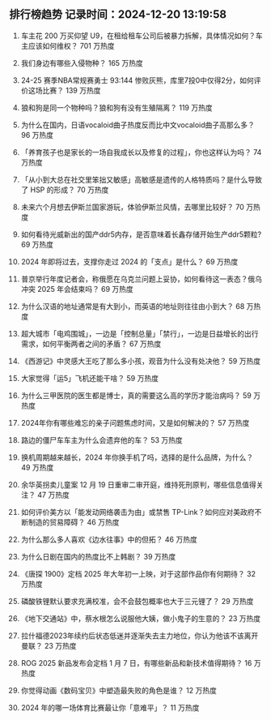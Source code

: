 
## 排行榜趋势 记录时间：2024-12-20 13:19:58
  
  1. 车主花 200 万买仰望 U9，在租给租车公司后被暴力拆解，具体情况如何？车主应该如何维权？ 701 万热度
    
  2. 我们身边有哪些入侵物种？ 165 万热度
    
  3. 24-25 赛季NBA常规赛勇士 93:144 惨败灰熊，库里7投0中仅得2分，如何评价这场比赛？ 139 万热度
    
  4. 狼和狗是同一个物种吗？狼和狗有没有生殖隔离？ 119 万热度
    
  5. 为什么在国内，日语vocaloid曲子热度反而比中文vocaloid曲子高那么多？ 96 万热度
    
  6. 「养育孩子也是家长的一场自我成长以及修复的过程」，你也这样认为吗？ 74 万热度
    
  7. 「从小到大总在社交里笨拙又敏感」高敏感是遗传的人格特质吗？是什么导致了 HSP 的形成？ 70 万热度
    
  8. 未来六个月想去伊斯兰国家游玩，体验伊斯兰风情，去哪里比较好？ 70 万热度
    
  9. 如何看待光威新出的国产ddr5内存，是否意味着长鑫存储开始生产ddr5颗粒? 69 万热度
    
  10. 2024 年即将过去，支撑你走过 2024 的「支点」是什么？ 69 万热度
    
  11. 普京举行年度记者会，称俄愿在乌克兰问题上妥协，如何看待这一表态？俄乌冲突 2025 年会结束吗？ 69 万热度
    
  12. 为什么汉语的地址通常是有大到小，而英语的地址则往往由小到大？ 68 万热度
    
  13. 超大城市「电鸡围城」，一边是「控制总量」「禁行」，一边是日益增长的出行需求，如何平衡两者之间的矛盾？ 67 万热度
    
  14. 《西游记》中灵感大王吃了那么多小孩，观音为什么没有处决他？ 59 万热度
    
  15. 大家觉得「运5」飞机还能干啥？ 59 万热度
    
  16. 为什么三甲医院的医生都是博士，真的需要这么高的学历才能治病吗？ 59 万热度
    
  17. 2024年你有哪些难忘的亲子问题焦虑时间，又是如何解决的？ 57 万热度
    
  18. 路边的僵尸车车主为什么会遗弃他的车？ 53 万热度
    
  19. 换机周期越来越长，2024 年你换手机了吗，选择的是什么品牌，为什么？ 49 万热度
    
  20. 余华英拐卖儿童案 12 月 19 日重审二审开庭，维持死刑原判，哪些信息值得关注？ 47 万热度
    
  21. 如何评价美方以「能发动网络袭击为由」或禁售 TP-Link？如何应对美政府不断制造的贸易障碍？ 46 万热度
    
  22. 为什么那么多人喜欢《边水往事》中的但拓？ 46 万热度
    
  23. 为什么日剧在国内的热度比不上韩剧？ 39 万热度
    
  24. 《唐探 1900》定档 2025 年大年初一上映，对于这部作品你有何期待？ 32 万热度
    
  25. 磷酸铁锂默认要求充满校准，会不会鼓包概率也大于三元锂了？ 29 万热度
    
  26. 《地下交通站》中，蔡水根怎么说服他大姨，做小鬼子的生意的？ 23 万热度
    
  27. 拉什福德2023年续约后状态低迷并逐渐失去主力地位，你认为他该不该离开曼联？ 23 万热度
    
  28. ROG 2025 新品发布会定档 1 月 7 日，有哪些新品和新技术值得期待？ 16 万热度
    
  29. 你觉得动画《数码宝贝》中塑造最失败的角色是谁？ 12 万热度
    
  30. 2024 年的哪一场体育比赛最让你「意难平」？ 11 万热度
    